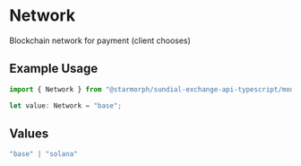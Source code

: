 # Network

Blockchain network for payment (client chooses)

## Example Usage

```typescript
import { Network } from "@starmorph/sundial-exchange-api-typescript/models/components";

let value: Network = "base";
```

## Values

```typescript
"base" | "solana"
```